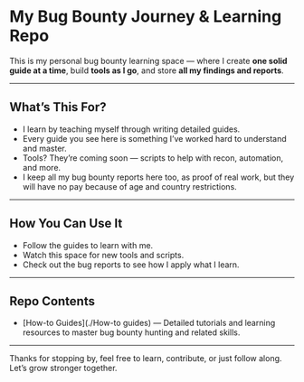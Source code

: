 # My Bug Bounty Journey & Learning Repo

This is my personal bug bounty learning space — where I create **one solid guide at a time**, build **tools as I go**, and store **all my findings and reports**.

---

## What’s This For?

- I learn by teaching myself through writing detailed guides.  
- Every guide you see here is something I’ve worked hard to understand and master.  
- Tools? They’re coming soon — scripts to help with recon, automation, and more.  
- I keep all my bug bounty reports here too, as proof of real work, but they will have no pay because of age and country restrictions.

---

## How You Can Use It

- Follow the guides to learn with me.  
- Watch this space for new tools and scripts.  
- Check out the bug reports to see how I apply what I learn.

---
## Repo Contents

- [How-to Guides](./How-to guides) — Detailed tutorials and learning resources to master bug bounty hunting and related skills.

---

Thanks for stopping by, feel free to learn, contribute, or just follow along. Let’s grow stronger together.

